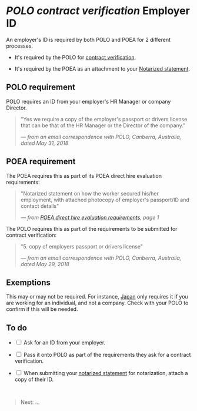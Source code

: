 # _POLO contract verification_ Employer ID

An employer's ID is required by both POLO and POEA for 2 different processes.

- It's required by the POLO for [contract verification](./contract.md).

- It's required by the POEA as an attachment to your [Notarized statement](./notarized_statement.md).

## POLO requirement

POLO requires an ID from your employer's HR Manager or company Director.

> "Yes we require a copy of the employer's passport or drivers license that can be that of the HR Manager or the Director of the company."
>
> *&mdash; from an email correspondence with POLO, Canberra, Australia, dated May 31, 2018*

## POEA requirement

The POEA requires this as part of its POEA direct hire evaluation requirements:

> "Notarized statement on how the worker secured his/her employment, with attached photocopy of employer's passport/ID and contact details"
>
> *&mdash; from [POEA direct hire evaluation requirements](./evaluation_requirements.md), page 1*

The POLO requires this as part of the requirements to be submitted for contract verification:

> "5. copy of employers passport or drivers license"
>
> *&mdash; from an email correspondence with POLO, Canberra, Australia, dated May 29, 2018*

## Exemptions

This may or may not be required. For instance, [Japan](http://polotokyo.dole.gov.ph/issuance-of-balik-manggawa/) only requires it if you are working for an individual, and not a company. Check with your POLO to confirm if this will be needed.

## To do

- <input type='checkbox'> Ask for an ID from your employer.

- <input type='checkbox'> Pass it onto POLO as part of the requirements they ask for a contract verification.

- <input type='checkbox'> When submitting your [notarized statement](./notarized_statement.md) for notarization, attach a copy of their ID.

<br>

> Next: ...
